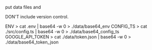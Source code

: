 put data files and

DON'T include version control.

ENV > cat .env | base64 -w 0 > ./data/base64_env
CONFIG_TS > cat ./src/config.ts | base64 -w 0 > ./data/base64_config_ts
GOOGLE_API_TOKEN > cat ./data/token.json | base64 -w 0 > ./data/base64_token_json
